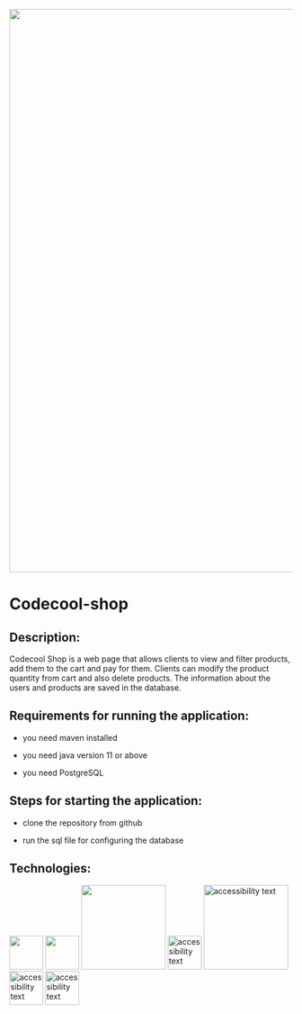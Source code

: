 <p align="left">
<img src="https://user-images.githubusercontent.com/89586309/197130494-fae5b40b-6991-431c-b260-3ad3feef2b67.PNG" alt="" width="1000"   />
</p>

# Codecool-shop

## Description:

 Codecool Shop is a web page that allows clients to view and filter products, add them to the cart and pay for them.
 Clients can modify the product quantity from cart and also delete products.
 The information about the users and products are saved in the database. 


## Requirements for running the application:

- you need maven installed

- you need java version 11 or above

- you need PostgreSQL


## Steps for starting the application:

- clone the repository from github

- run the sql file for configuring the database

## Technologies:


<p align="left">
  <img src="https://user-images.githubusercontent.com/89586309/197133688-da5b5544-a251-4283-a93d-4d958d635989.png" width="60" alt="">
  <img src="https://user-images.githubusercontent.com/89586309/197133469-cd7706c2-b4f4-4518-83a1-940521409f36.png" width="60" alt="">
  <img src="https://user-images.githubusercontent.com/89586309/197133079-e65fd4f9-0182-4d68-aa4c-24bca003ceb4.png" width="150" alt="" >
  <img src="https://user-images.githubusercontent.com/89586309/197013169-605e50a4-5c60-4da3-a2ef-86a45a903baf.png" width="60" alt="accessibility text">
  <img src="https://upload.wikimedia.org/wikipedia/commons/5/52/Apache_Maven_logo.svg" width="150" alt="accessibility text">
  <img src="https://user-images.githubusercontent.com/89586309/197013528-1b80e409-fe4e-4a9e-a16d-3c5ea9fcd6db.png" width="60" alt="accessibility text">
  <img src="https://user-images.githubusercontent.com/89586309/197013921-97078a39-03cc-43af-ae54-cb2560a5fd93.png" width="60" alt="accessibility text">
</p>




